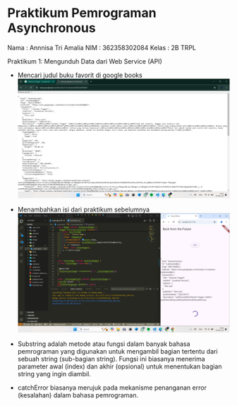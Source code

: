 # Praktikum Pemrograman Asynchronous
Nama    : Annnisa Tri Amalia
NIM     : 362358302084
Kelas   : 2B TRPL

Praktikum 1: Mengunduh Data dari Web Service (API)
- Mencari judul buku favorit di google books
![1](image/1.png)

- Menambahkan isi dari praktikum sebelumnya
![2](image/2.png)
- Substring adalah metode atau fungsi dalam banyak bahasa pemrograman yang digunakan untuk mengambil bagian tertentu dari sebuah string (sub-bagian string). Fungsi ini biasanya menerima parameter awal (index) dan akhir (opsional) untuk menentukan bagian string yang ingin diambil.

- catchError biasanya merujuk pada mekanisme penanganan error (kesalahan) dalam bahasa pemrograman.